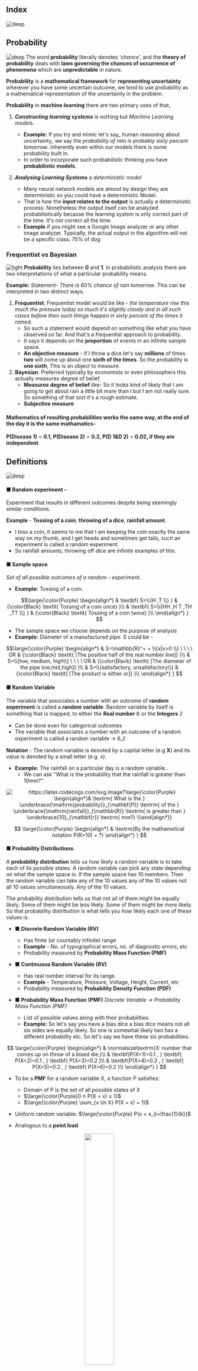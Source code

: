 ## Index
![deep](https://user-images.githubusercontent.com/12748752/126882429-37cbd66d-213c-4c00-b145-37773c820bf3.png)



## Probability
![deep](https://user-images.githubusercontent.com/12748752/126882429-37cbd66d-213c-4c00-b145-37773c820bf3.png)
The word **probability** literally denotes ‘_chance_’, and the **theory of probability** deals  with **laws governing the chances of occurrence of phenomena** which are **unpredictable**  in nature.  

**Probability** is a **mathematical framework** for **representing uncertainty** wherever you have some uncertain outcome, we tend to use probability as a mathematical representation of the uncertainty in the problem. 

**Probability** in **machine learning** there are two primary uses of that, 
   1) **_Constructing learning systems_** is nothing but _Machine Learning models_. 
      * **Example:** If you try and mimic let's say_ human reasoning about uncertainty_ we say the _probability of rain is probably sixty percent tomorrow_. inherently even within our models there is some probability built in. 
      * In order to incorporate such probabilistic thinking you have **probabilistic models**.
      
   2) **_Analysing Learning Systems_** a _deterministic model_ 
       * Many neural network models are almost by design they are deterministic so you could have a deterministic Model.
       * That is how the **input relates to the output** is actually a deterministic process. Nonetheless the output itself can be analyzed probabilistically because the learning system is only correct part of the time. It's not correct all the time.
       * **Example** if you might see a Google Image analyzer or any other image analyzer. Typically, the actual output in the algorithm will not be a specific class. 75% of dog

### Frequentist vs Bayesian
![light](https://user-images.githubusercontent.com/12748752/126882430-cb0aa865-0c15-43f9-85d6-e6ce589c8772.png)
**Probability** lies between **0** and **1**. In probabilistic analysis there are two interpretations of what a particular probability means.

**Example:** Statement-  _There is 60% chance of rain tomorrow_. This can be interpreted in two distinct ways. 
  1) **Frequentist**: Frequentist model would be like - _the temperature rise this much the pressure today so much it's slightly cloudy and in all such cases before then such things happen in sixty percent of the times it rained_. 
       *  So such a statement would depend on something like what you have observed so far. And that's a frequentist approach to probability. 
       *  It says it depends on the **proportion** of events in an infinite sample space. 
       *  **An objective measure** - if I throw a dice let's say **millions** of times **two** will come up about one **sixth of the times**. So the probability is **one sixth**, This is an object to measure.
  2) **Bayesian**: Preferred typically by economists or even philosophers this actually measures degree of belief.
       * **Measures degree of belief** like- So it looks kind of likely that I am going to get about rain a little bit more than I but I am not really sure. So something of that sort it's a rough estimate.
       * **Subjective  measure**

#### Mathematics of resulting probabilities works the same way, at the end of the day it is the same mathamatics- 
**P(Disease 1)** = **0.1, P(Disease 2)** = **0.2, P(D 1&D 2)** = **0.02, if they are independent**

## Definitions
![deep](https://user-images.githubusercontent.com/12748752/126882429-37cbd66d-213c-4c00-b145-37773c820bf3.png)

#### ■ Random experiment - 
Experiment that results in different outcomes despite being seemingly similar conditions.

**Example** - **Tossing of a coin**, **throwing of a dice**, **rainfall amount**.
  * I toss a coin, it seems to me that I am keeping the coin exactly the same way on my thumb, and I get heads and sometimes get tails, such an experiment is called a random experiment. 
  * So rainfall amounts, throwing off dice are infinite examples of this.

#### ■ Sample space 
_Set of all possible outcomes of a random - experiment_.

 * **Example:** Tossing of a coin. 

$$\large{\color{Purple} 
\begin{align*}
& \textbf{ S=\\{H ,T \\} } & {\color{Black} \textit{ Tossing of a coin once} }\\ 
& \textbf{ S=\\{HH ,H T ,TH ,TT \\} } & {\color{Black} \textit{ Tossing of a coin twice} }\\ 
\end{align*}
}
$$

* The sample space we choose depends on the purpose of analysis
* **Example:** Diameter of a manufactured pipe. S could be -

$$\large{\color{Purple} 
\begin{align*}
& S=\mathbb{R}^+ = \\{x|x>0 \\} \ \ \ \ OR & {\color{Black} \textit{ [The positive half of the real number line]} }\\ 
& S=\\{low, medium, high\\} \ \ \ \ OR & {\color{Black} \textit{ [The diameter of the pipe low,mid,high]} }\\ 
& S=\\{satisfactory, unsatisfactory\\} & {\color{Black} \textit{ [The product is either or]} }\\ 
\end{align*}
}
$$ 

#### ■ Random Variable
The variable that associates a number with an outcome of **random experiment** is called a **random variable**. Random variable by itself is something that is mapped, to either the **Real number &reals;** or the **Integers** **&integers;**
* Can be done even for categorical outcomes
* The variable that associates a number with an outcome of a random experiment is called a random variable → **&reals;**,**&integers;**

**Notation** - The random variable is denoted by a capital letter (e.g **X**) and its value is denoted by a small letter (e.g. x). 
* **Example:** The rainfall on a particular day is a random variable..
     * We can ask "What is the probability that the rainfall is greater than 10mm?" 
<p align="center">
   <img src="https://latex.codecogs.com/svg.image?\large{\color{Purple}&space;\begin{align*}&&space;\textrm{&space;What&space;is&space;the&space;}&space;\underbrace{\mathrm{probability}}_{\mathbf{P}}&space;\textrm{&space;of&space;the&space;}&space;\underbrace{\mathrm{rainfall}}_{\mathbb{R}}&space;\textrm{&space;is&space;greater&space;than&space;}&space;\underbrace{10}_{\mathbf{r}}&space;\textrm{&space;mm?}&space;\\\end{align*}}" title="https://latex.codecogs.com/svg.image?\large{\color{Purple} \begin{align*}& \textrm{ What is the } \underbrace{\mathrm{probability}}_{\mathbf{P}} \textrm{ of the } \underbrace{\mathrm{rainfall}}_{\mathbb{R}} \textrm{ is greater than } \underbrace{10}_{\mathbf{r}} \textrm{ mm?} \\\end{align*}}" />
</p>


$$
\large{\color{Purple} 
\begin{align*}
& \textrm{By the mathametical notation P(R>10) = ?}
\end{align*}
}
$$ 
 
#### ■ Probability Distributions
A **probability distribution** tells us how likely a random variable is to take each of its possible states. A random variable can pick any state depending on what the sample space is. If the sample space has 10 members. Then the random variable can take any of the 10 values any of the 10 values not all 10 values simultaneously. Any of the 10 values.

The probability distribution tells us that not all of them might be equally likely. Some of them might be less likely. Some of them might be more likely. So that probability distribution is what tells you how likely each one of these values is.
  
  *  ■ **Discrete Random Variable (RV)**
     * Has finite (or countably infinite) range
     * **Example** - No. of typographical errors, no. of diagnostic errors, etc
     * Probability measured by **Probability Mass Function (PMF)**
     
  * ■ **Continuous Random Variable (RV)**
     * Has real number interval for its range.
     * **Example** - Temperature, Pressure, Voltage, Height, Current, etc
     * Probability measured by **Probability Density Function (PDF)**
 
  * ■ **Probability Mass Function (PMF)** _Discrete Variable -> Probability Mass Function (PMF)_
      * List of possible values along with their probabilities. 
      * **Example:**  So let's say you have a bias dice a bias dice means not all six sides are equally likely. So one is somewhat likely two has a different probability etc. So let's say we have these six probabilities.

$$
\large{\color{Purple} 
\begin{align*}
& \normalsize\textrm{X: number that comes up on throw of a bised die.}\\
& \textbf{P(X=1)=0.1 , }  \textbf{ P(X=2)=0.1 , }  \textbf{ P(X=3)=0.2 }\\
& \textbf{P(X=4)=0.2 , }  \textbf{ P(X=5)=0.2 , }  \textbf{ P(X=6)=0.2 }\\
\end{align*}
}
$$ 
     
 * To be a **PMF** for a random variable X, a function P satisfies: 
    * Domain of P is the set of all possible states of X 
    * $\large{\color{Purple}0 ≤ P(X = x) ≤ 1}$
    * $\large{\color{Purple} \sum_{x \in X} P(X = x) = 1}$

 * Uniform random variable: $\large{\color{Purple} P(x = x_i)=\frac{1}{k}}$
 * Analogous to a **point load**

<p align="center">
   <img src="https://user-images.githubusercontent.com/12748752/190042871-cb162953-f98a-4969-8fad-d011ad4c1981.png" width=40% />
   <br> <ins><b><i>PMF, Point load </i></b></ins>
</p>
     
   * ■ **Continuous Variable** -> **Probability Density Function (PDF)**
      * **PDF - Probability density**. In **1D**, **p(x)** is probability **"per unit length"**
      * What it is effectively is a probability per unit length, once again you can make an analogy so instead of a point Load. You now have something like a distributed load since this is a continuous function. We don't have gaps between any two random variables. 

<p align="center">
   <img src="https://user-images.githubusercontent.com/12748752/190046964-96620743-3084-4a64-921d-6fef492f2f2c.png" width=20% align="center"/>
    <br> <ins><b><i>Distribution</i></b></ins>
</p>

 [**To be continued**]
 
![light](https://user-images.githubusercontent.com/12748752/126882430-cb0aa865-0c15-43f9-85d6-e6ce589c8772.png)
 
 
Above discurssion was when we have single variable. Now the following are simple ideas when you have more than one variable. Now we are going to look at more than one random variable.
 <p align="center">
   <img src="https://user-images.githubusercontent.com/12748752/190052588-88be646c-ca04-4955-8dd1-5a58908bb42d.png" width=40% />
   <br> <ins><b><i>Left: Red bucket, 6 Oranges and 2 Apples |  Right: Blue bucket, 3 Apples and 1 Oranges</i></b></ins>
</p>

So imagine that you have two baskets. 
   * One of these is a **red basket** and one of them is a **blue basket** and each of these baskets has some fruits. 
   * The orange ones you can assume are **oranges** and the green ones we will assume are **apples**. 
Our task is to _randomly put our hand into one of the baskets and pick out a fruit_. Assume that all of them are well mixed and so if you are going to put your hand in one of the baskets, you will randomly pick out one of these fruits with equal probability. 
   * So this **red basket** therefore has **six oranges** and **two apples**. This **Blue basket** here has **three apples** and **one orange**. 
   * Further assume that your **choice of one basket** or the other is **not equally probable but that picking up**. So, Let us say-
        * The **red basket** you pick up with the probability of **0.4**,(**40%**)  $\large P(B=r)=0.4$ . 
        * And **60%** of the times you will pick the **blue basket**, $\large P(B=b)=0.6$ .

The **Random variables** we have here are 
   1) **B:** which **basket** we pick.
   2) **F:** which **fruit** we pick.
 
 $$
\large{\color{Purple} 
\begin{align*}
\textrm{Random variables}&\\
& B &: \\{b, r\\}\\
& F &: \\{o, a\\}\\
\end{align*}
}
$$ 
 
#### Questions
1) What is the probability of picking an orange?
2) What is the probability that I picked the red basket given that the fruit I picked was an orange?

#### Let us take a case where I take N = 100 trials.
<p align="center">
   <img src="https://user-images.githubusercontent.com/12748752/190077077-1fd3ebf4-5f19-40bf-9765-86d714798c2f.png" width=80% />
   <br> <ins><b><i></i></b></ins>
</p>


So, I have **100 trials** the basket will be **red** for total of **40 times**. Similarly the basket will be **blue** a total of **60 times**.
1) Now the **40 times** that I pick **red basket**, suppose I want to know - _how many of the cases will the fruit be an orange_? 
    * According to the probability **sixth-eight** of the cases which is **30** of the cases you are going to get an **orange**. 
    * **Two-eight** of the cases, ten of the cases you get an **apple**. 
So a **red basket** with an apple occurs **ten times**. 
2) Now , **60 times** of the cases are the **blue basket**, 
     * An **orange** comes **one-fourth** of **60** which turns out to be **15**. 
     * And we know now that the rest of the **45** cases we must actually be picking an **apple**. 

**100 trials what does it mean?** In each trial you pick the **basket** and chose a **fruit**. So amongst those **45** of the times we actually picked an **orange** and **55** times we actually picked an **apple**.

So you can see **basket is red**, **basket is blue** and I have written this table out which tells which, how many of these cases, remember each of these cases actually indicate an intersection of the **two cases**, **basically both these cases occur together**.

### Joint Probability (Discrete)
<p align="center">
   <img src="https://user-images.githubusercontent.com/12748752/190089983-ce87e4aa-4d1f-48ba-bd1d-77d234b135f2.png" width=40% />
   <br> <ins><b><i></i></b></ins>
</p>



$$
\large{\color{Purple} 
\begin{align*}
Generalize&\\
& X : x_i ,i=1 ,\cdots ,m\\
& Y : y_j , i=1,\cdots ,n\\
\end{align*}
}
$$ 

Now we can generalize this to two variables. Let us say you have a variable **X** and a variable **Y** just like in this case we had **B** and **F**, **basket** and **fruit**. 
* In this case we have chosen m=5 and n=3.

**_Joint probability_** is the probability that **X** will take desired value **x<sub>i</sub>** and **Y** will take some desired value **y<sub>j</sub>**. **For example**, in this case I could ask - 
#### ■ What is the probability that the *basket is red* and the *fruit is orange*? 
**Answer:** **P(B = r, F = o)** So that would be an example of a **joint probability**. 

So you write it under the notation, 
$$\Huge{\color{Purple}\boxed{P(X=x_i, Y=y_j)}}$$ 

In our case - **basket is red** and the ***fruit is orange*** 
$$\large{\color{Purple}P(B = r, F = o) = \frac{30}{100} =0.3}$$

Let the number of trials that $\large{\color{Purple}X = x_{i}}$ and $\large{\color{Purple}Y = y_{j}}$ be $\large{\color{Purple}n_{ij}}$
* Then 
 $$\large{\color{Purple}P(X=x_i ,Y=y_j)= \frac{n_{ij}}{N}}$$

* Where **N** is the total number of trials. So similarly you can ask what is probability of **basket is blue** and the ***fruit is apple***

$$\large{\color{Purple}
P(B=b , F=a)= \frac{45}{100} =0.45
}
$$

### Sum Rule
The **sum rule** asks the question which is, **if I do not want a joint probability but I simply want the question**
* What is the probability that the **basket is red** **(P(B=r)**)?
* What is the probability that the **fruit is an orange (P(F=o))**? 

The probability that the fruit is an orange is going to be **30** of the cases where the fruit was an orange and the basket was red, 15 of the cases where fruit was an **orange** and the **basket was blue**, which means a total of **45 cases**. So the probability that the fruit is an **orange** $\large{\color{Purple}P(F = O) = \frac{45}{100}}$

$$\large{\color{Purple}
\begin{align*}
& P(X = x_i)= \frac{c_i}{N} \ \ \ \ \  \Huge\textrm{ Marginal Probability} \\
 However, \\
 & c_i = \sum_{j} n_{ij}\\
 & \Rightarrow P(X=x_i)= \sum_{j} \frac{n_{ij}}{N} \ \ \ \ {\color{Black}[\frac{n_{ij}}{N} = P(X=x_i ,Y=y_j)]}\\
 & \Rightarrow \boxed{P \Big\(X=x_i \Big\)= \sum_{j} P\Big \(X=x_i ,Y=y_j\Big \)}   \ \ \ \ \  \Huge \textrm{ Sum Rule of Probability} \\
\end{align*}
}
$$

### Marginal Probability $\large{\color{Purple} P(X = x_i)}$
Now why is it called **marginal probability**? If you notice these numbers, these total numbers are written in the margin. That is the historical origin. Marginalization does not mean anything else, it simply means that the columns or the rows have been summed up and you have put them the total in the margin which is why the total probability is called the marginal probability.








## Why we need Probability in NLP?
![deep](https://user-images.githubusercontent.com/12748752/126882429-37cbd66d-213c-4c00-b145-37773c820bf3.png)
*  Provides methods to predict or make decisions to pick the next word in the sequence based on sampled data
*  Make the informed decision when there a certain degree of uncertainty and some observed data
*  It provides a quantitative description of the chances or likelihoods associated with various outcomes
*  Probability of a sentence
*  Probability of the next word in a sentence - how likely to predict "you" as the next word
*  Likelihood of the next word is formalized through an observation by conducting experiment - counting the words in a document
Discrete Sample Space, experiment, joint and conditional probability,

### Probabilistic Language Model
![light](https://user-images.githubusercontent.com/12748752/126882430-cb0aa865-0c15-43f9-85d6-e6ce589c8772.png)

**Goal:** Compute the probability of a sequence of words

$$\large{\color{Purple} 
\begin{equation}
P(W) P(w_1, w_2, w_3,\cdots ,w_n) \small{\color{Black}\cdots \cdots \cdots \cdots  \textbf{(1)}}
\end{equation}
}
$$

**Task:** To predict the next word using probability. Given the context, find the next word using

$$\large{\color{Purple} 
\begin{equation}
 P(w_n|w_1, w_2, w_3,\cdots ,w_{n-1})  \small{\color{Black}\cdots \cdots \cdots \cdots \textbf{(2)}}
\end{equation}
}
$$


A model which computes the probability for **(1)** or predicting the next word **(2)** or complete the partial sentence is called as Probabilistic Language Model. The goal is to learn the joint probability function of sequences of words in a language. The probability of **_P(The cat roars)_** is less likely to happen than **_P(The cat meows)_** **n-grams** are used to build predictive and generative language models

### Vector space
![light](https://user-images.githubusercontent.com/12748752/126882430-cb0aa865-0c15-43f9-85d6-e6ce589c8772.png)
* Let us assume that the words in a corpus are considered as linearly independent basis vectors.
* If a corpus contains $\large{\color{Purple}\mathbb{|\mathbb{N}|}}$ words which are _linearly independent_, then every word represents an axis in the continuous vector space $\large{\color{Purple}\mathbb{R}}$.
* Each word takes an independent axis which is [orthogonal](https://en.wikipedia.org/wiki/Orthonormality)(perpendicular) to other words/axes. 
* Then $\large{\color{Purple}\mathbb{R}}$ will contain $\large{\color{Purple}\mathbb{|\mathbb{N}|}}$ axes.

#### Examples
1. The vocabulary size of emma corpus is 7079. If we plot all the words in the real space $\large{\color{Purple}\mathbb{R}}$, we get 7079 axes
2. The vocabulary size of Google News Corpus corpus is 3 million. If we plot all the words in the real space $\large{\color{Purple}\mathbb{R}}$ , we get 3 million axes

### CREATION OF SEMANTICALLY CONNECTED VECTORS
* Identify a model that enumerates the relationships between terms and documents
* Identify a model that tries to put similar items closer to each other in some space or structure
* A model that discovers/uncovers the semantic similarity between words and documents in the latent semantic domain
* Develop a distributed word vectors or dense vectors that captures the linear combination of word vectors in the transformed domain
### WHY DENSE VECTORS?
* Sparse vectors are too long and not very convenient as features machine learning
* Abstracts more than just frequency counts
* It captures neighborhood words that are connected by synonyms
  * Consider these two documents (1) Automobile association (2) car driver
  * Connects the neighbor of Automobile and the neighbor of car 
  * "Automobile association" with "car driver" - driver and association could be connected using the similar words _Automobile_ and _car_

### HUMAN/MACHINE LEARNING
* How do we solve problems when we lack sufficient knowledge?
* Finding Examples and using experience gained are useful
* Examples provide certain underlying patterns
* Patterns give the ability to predict some outcome or help in constructing an approximate model
* The model may help resolve some problems, though may not be an ideal one
* Learning is the key to the ambiguous world * Linear and non-linear classification
* Perceptron, perceptron learning, cost function, feed forward neural network, back propagation algorithm



## Reference
![deep](https://user-images.githubusercontent.com/12748752/126882429-37cbd66d-213c-4c00-b145-37773c820bf3.png)
* [Applied Natural Language Processing Prof. Ramaseshan Ramachandran Department of Computer Science and Engineering Chennai Mathematical Institute, Madras](https://archive.nptel.ac.in/courses/106/106/106106211/)
